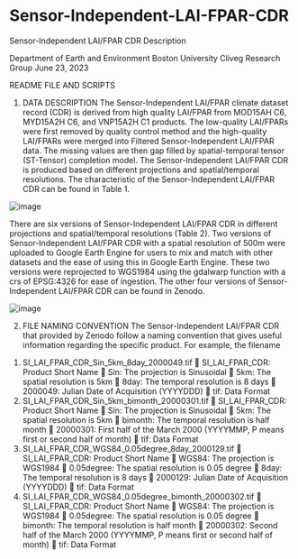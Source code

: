 # Sensor-Independent-LAI-FPAR-CDR
Sensor-Independent LAI/FPAR CDR Description

Department of Earth and Environment
Boston University
Cliveg Research Group
June 23, 2023

README FILE AND SCRIPTS


1. DATA DESCRIPTION
The Sensor-Independent LAI/FPAR climate dataset record (CDR) is derived from high quality LAI/FPAR from MOD15AH C6, MYD15A2H C6, and VNP15A2H C1 products. The low-quality LAI/FPARs were first removed by quality control method and the high-quality LAI/FPARs were merged into Filtered Sensor-Independent LAI/FPAR data. The missing values are then gap filled by spatial-temporal tensor (ST-Tensor) completion model. The Sensor-Independent LAI/FPAR CDR is produced based on different projections and spatial/temporal resolutions. The characteristic of the Sensor-Independent LAI/FPAR CDR can be found in Table 1.

![image](https://github.com/JiabinPu/Sensor-Independent-LAI-FPAR-CDR/assets/55397551/d289c92a-e873-4c4c-9a09-eb6d1d265c3d)

There are six versions of Sensor-Independent LAI/FPAR CDR in different projections and spatial/temporal resolutions (Table 2). Two versions of Sensor-Independent LAI/FPAR CDR with a spatial resolution of 500m were uploaded to Google Earth Engine for users to mix and match with other datasets and the ease of using this in Google Earth Engine. These two versions were reprojected to WGS1984 using the gdalwarp function with a crs of EPSG:4326 for ease of ingestion. The other four versions of Sensor-Independent LAI/FPAR CDR can be found in Zenodo.

![image](https://github.com/JiabinPu/Sensor-Independent-LAI-FPAR-CDR/assets/55397551/b5a45236-8b90-40aa-8593-5ef34db51e3a)

2. FILE NAMING CONVENTION
The Sensor-Independent LAI/FPAR CDR that provided by Zenodo follow a naming convention that gives useful information regarding the specific product. For example, the filename
1)	SI_LAI_FPAR_CDR_Sin_5km_8day_2000049.tif
	SI_LAI_FPAR_CDR: Product Short Name
	Sin: The projection is Sinusoidal
	5km: The spatial resolution is 5km
	8day: The temporal resolution is 8 days
	2000049: Julian Date of Acquisition (YYYYDDD)
	tif: Data Format
2)	SI_LAI_FPAR_CDR_Sin_5km_bimonth_20000301.tif
	SI_LAI_FPAR_CDR: Product Short Name
	Sin: The projection is Sinusoidal
	5km: The spatial resolution is 5km
	bimonth: The temporal resolution is half month
	20000301: First half of the March 2000 (YYYYMMP, P means first or second half of month)
	tif: Data Format
3)	SI_LAI_FPAR_CDR_WGS84_0.05degree_8day_2000129.tif
	SI_LAI_FPAR_CDR: Product Short Name
	WGS84: The projection is WGS1984
	0.05degree: The spatial resolution is 0.05 degree
	8day: The temporal resolution is 8 days
	2000129: Julian Date of Acquisition (YYYYDDD)
	tif: Data Format
4)	SI_LAI_FPAR_CDR_WGS84_0.05degree_bimonth_20000302.tif
	SI_LAI_FPAR_CDR: Product Short Name
	WGS84: The projection is WGS1984
	0.05degree: The spatial resolution is 0.05 degree
	bimonth: The temporal resolution is half month
	20000302: Second half of the March 2000 (YYYYMMP, P means first or second half of month)
	tif: Data Format

